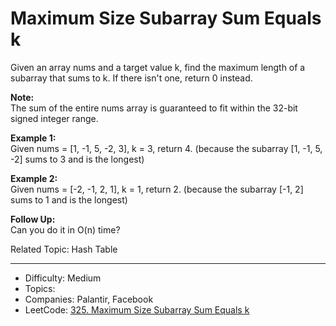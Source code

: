 # Maximum Size Subarray Sum Equals k

Given an array nums and a target value k, find the maximum length of a subarray that sums to k. If there isn't one, return 0 instead.

**Note:**  
The sum of the entire nums array is guaranteed to fit within the 32-bit signed integer range.

**Example 1:**  
Given nums = [1, -1, 5, -2, 3], k = 3,
return 4. (because the subarray [1, -1, 5, -2] sums to 3 and is the longest)

**Example 2:**  
Given nums = [-2, -1, 2, 1], k = 1,
return 2. (because the subarray [-1, 2] sums to 1 and is the longest)

**Follow Up:**  
Can you do it in O(n) time?

Related Topic: Hash Table

---

* Difficulty: Medium
* Topics: 
* Companies: Palantir, Facebook
* LeetCode: [325. Maximum Size Subarray Sum Equals k](https://leetcode.com/problems/maximum-size-subarray-sum-equals-k/description/)
